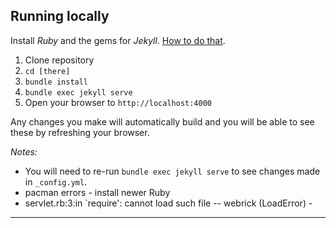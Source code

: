 ## Running locally

Install *Ruby* and the gems for *Jekyll*. [How to do that](https://jekyllrb.com/docs/installation/).

1. Clone repository
2. `cd [there]`
3. `bundle install`
4. `bundle exec jekyll serve`
5. Open your browser to `http://localhost:4000`

Any changes you make will automatically build and you will be able to see these by refreshing your browser.

*Notes:*
- You will need to re-run `bundle exec jekyll serve` to see changes made in `_config.yml`.    
- pacman errors - install newer Ruby    
- servlet.rb:3:in `require': cannot load such file -- webrick (LoadError) -  

----